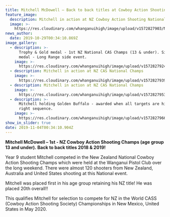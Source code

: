 ```yaml
---
title: Mitchell McDowell – Back to back titles at Cowboy Action Shooting Champs
feature_image:
  description: Mitchell in action at NZ Cowboy Action Shooting National Champs
  image: >-
    https://res.cloudinary.com/whanganuihigh/image/upload/v1572827903/News/2.imagejpeg_3_01.jpg
news_author:
  date: 2019-10-29T00:34:10.869Z
image_gallery:
  - description: >-
      Trophy & Gold medal - 1st NZ National CAS Champs (13 & under). Silver
      medal - Long Range side event.
    image: >-
      https://res.cloudinary.com/whanganuihigh/image/upload/v1572827924/News/1.IMG_20191028_205329_632.jpg
  - description: Mitchell in action at NZ CAS National Champs
    image: >-
      https://res.cloudinary.com/whanganuihigh/image/upload/v1572827939/News/3.imagejpeg_2_13.jpg
  - description: Mitchell in action at NZ CAS National Champs
    image: >-
      https://res.cloudinary.com/whanganuihigh/image/upload/v1572827953/News/4.Screenshot_20190728-124952.jpg
  - description: >-
      Mitchell holding Golden Buffalo - awarded when all targets are hit in the
      right sequence.
    image: >-
      https://res.cloudinary.com/whanganuihigh/image/upload/v1572827966/News/imagejpeg._2_03.jpg
show_in_slider: true
date: 2019-11-04T00:34:10.904Z
---
```

**Mitchell McDowell – 1st - NZ Cowboy Action Shooting Champs (age group 13 and under).** 
**Back to back titles 2018 & 2019!** 


Year 9 student Mitchell competed in the New Zealand National Cowboy Action Shooting Champs which were held at the Wanganui Pistol Club over the long weekend. There were almost 120 shooters from New Zealand, Australia and United States shooting at this National event. 
Mitchell was placed first in his age group retaining his NZ title! He was placed 20th overall!!

This qualifies Mitchell for selection to compete for NZ in the World CASS (Cowboy Action Shooting Society) Championships in New Mexico, United States in May 2020.


